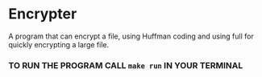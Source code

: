 # Encrypter
A program that can encrypt a file, using Huffman coding and using full for quickly encrypting a large file.

### TO RUN THE PROGRAM CALL `make run` IN YOUR TERMINAL
